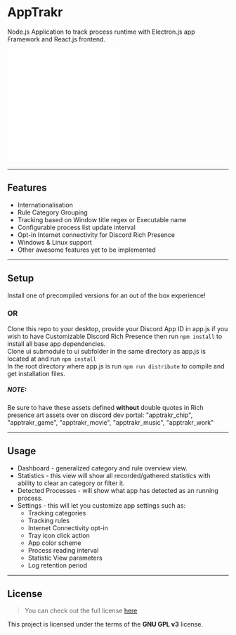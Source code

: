 AppTrakr
============
Node.js Application to track process runtime with Electron.js app Framework and React.js frontend.

![Chat Preview](https://github.com/klAvAx/AppTrakr/raw/main/assets/img/installer_256x256.png)

---

## Features
- Internationalisation
- Rule Category Grouping
- Tracking based on Window title regex or Executable name
- Configurable process list update interval
- Opt-in Internet connectivity for Discord Rich Presence
- Windows & Linux support
- Other awesome features yet to be implemented

---

## Setup

Install one of precompiled versions for an out of the box experience!

### OR

Clone this repo to your desktop, provide your Discord App ID in app.js if you wish to have Customizable Discord Rich Presence then run `npm install` to install all base app dependencies.  
Clone ui submodule to ui subfolder in the same directory as app.js is located at and run `npm install`  
In the root directory where app.js is run `npm run distribute` to compile and get installation files.  

##### NOTE:
Be sure to have these assets defined **without** double quotes in Rich presence art assets over on discord dev portal: "apptrakr_chip", "apptrakr_game", "apptrakr_movie", "apptrakr_music", "apptrakr_work"

---

## Usage

- Dashboard - generalized category and rule overview view.
- Statistics - this view will show all recorded/gathered statistics with ability to clear an category or filter it.
- Detected Processes - will show what app has detected as an running process.
- Settings - this will let you customize app settings such as:
  - Tracking categories
  - Tracking rules
  - Internet Connectivity opt-in
  - Tray icon click action
  - App color scheme
  - Process reading interval
  - Statistic View parameters
  - Log retention period

---

## License
>You can check out the full license [here](https://github.com/klAvAx/AppTrakr/blob/main/LICENSE)

This project is licensed under the terms of the **GNU GPL v3** license.
